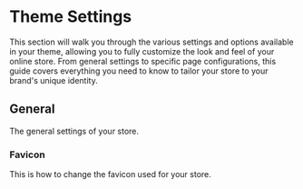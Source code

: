 # Theme Settings

This section will walk you through the various settings and options available in your theme, allowing you to fully customize the look and feel of your online store. From general settings to specific page configurations, this guide covers everything you need to know to tailor your store to your brand's unique identity.

## General

The general settings of your store.

### Favicon

This is how to change the favicon used for your store.
